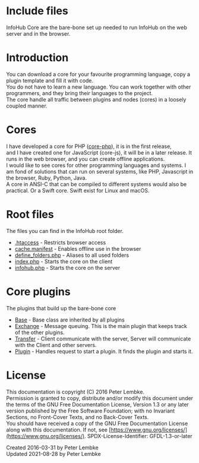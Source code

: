 # Include files
InfoHub Core are the bare-bone set up needed to run InfoHub on the web server and in the browser.  

# Introduction
You can download a core for your favourite programming language, copy a plugin template and fill it with code.  
You do not have to learn a new language. You can work together with other programmers, and they bring their languages to the project.  
The core handle all traffic between plugins and nodes (cores) in a loosely coupled manner.  

# Cores
I have developed a core for PHP ([core-php](main,core_php)), it is in the first release,  
and I have created one for JavaScript (core-js), it will be in a later release. It runs in the web browser, and you can create offline applications.  
I would like to see cores for other programming languages and systems. I am fond of solutions that can run on several systems, like PHP, Javascript in the browser, Ruby, Python, Java.  
A core in ANSI-C that can be compiled to different systems would also be practical. Or a Swift core. Swift exist for Linux and macOS.  

# Root files
The files you can find in the InfoHub root folder.  

- [.htaccess](main,core_root_htaccess) - Restricts browser access
- [cache.manifest](main,core_root_cachemanifest) - Enables offline use in the browser
- [define_folders.php](main,core_root_definefolders) - Aliases to all used folders
- [index.php](main,core_root_index) - Starts the core on the client
- [infohub.php](main,core_root_infohub) - Starts the core on the server


# Core plugins
The plugins that build up the bare-bone core  

- [Base](plugin,infohub_base) - Base class are inherited by all plugins
- [Exchange](plugin,infohub_exchange) - Message queuing. This is the main plugin that keeps track of the other plugins.
- [Transfer](plugin,infohub_transfer) - Client communicate with the server, Server will communicate with the Client and other servers.
- [Plugin](plugin,infohub_plugin) - Handles request to start a plugin. It finds the plugin and starts it.

# License
This documentation is copyright (C) 2016 Peter Lembke.  
Permission is granted to copy, distribute and/or modify this document under the terms of the GNU Free Documentation License, Version 1.3 or any later version published by the Free Software Foundation; with no Invariant Sections, no Front-Cover Texts, and no Back-Cover Texts.  
You should have received a copy of the GNU Free Documentation License along with this documentation. If not, see [https://www.gnu.org/licenses/](https://www.gnu.org/licenses/).  SPDX-License-Identifier: GFDL-1.3-or-later  

Created 2016-03-31 by Peter Lembke  
Updated 2021-08-28 by Peter Lembke  
